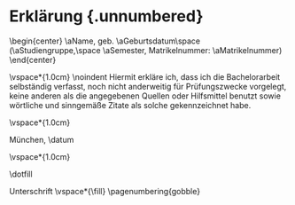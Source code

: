 # Erklärung {.unnumbered}

\begin{center}
  \aName, geb. \aGeburtsdatum\space (\aStudiengruppe,\space \aSemester, Matrikelnummer: \aMatrikelnummer)
\end{center}

\vspace*{1.0cm}
\noindent
Hiermit erkläre ich, dass ich die Bachelorarbeit selbständig verfasst, noch nicht anderweitig
für Prüfungszwecke vorgelegt, keine anderen als die angegebenen Quellen oder Hilfsmittel
benutzt sowie wörtliche und sinngemäße Zitate als solche gekennzeichnet habe.

\vspace*{1.0cm}

München, \datum

\vspace*{1.0cm}

\dotfill

Unterschrift
\vspace*{\fill}
\pagenumbering{gobble}
